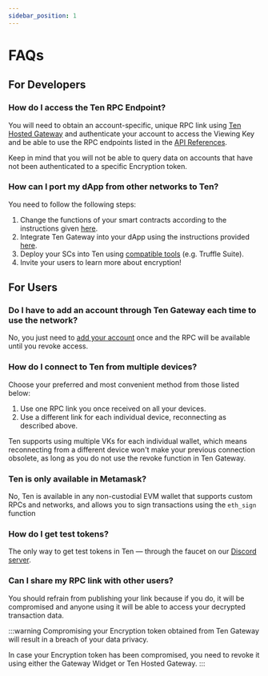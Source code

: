 ```yaml
---
sidebar_position: 1
---
```

# FAQs

## For Developers 

### How do I access the Ten RPC Endpoint?
You will need to obtain an account-specific, unique RPC link using [Ten Hosted Gateway](/docs/tools-infrastructure/hosted-gateway) and authenticate your account to access the Viewing Key and be able to use the RPC endpoints listed in the [API References](/docs/api-reference/json-rpc-apis).

Keep in mind that you will not be able to query data on accounts that have not been authenticated to a specific Encryption token.

### How can I port my dApp from other networks to Ten? 
You need to follow the following steps:

1. Change the functions of your smart contracts according to the instructions given [here](/docs/getting-started/for-developers/explore-contracts-in-ten).
2. Integrate Ten Gateway into your dApp using the instructions provided [here](/docs/tools-infrastructure/gateway-widget).
3. Deploy your SCs into Ten using [compatible tools](/docs/tools-infrastructure/compatible-tools) (e.g. Truffle Suite).
4. Invite your users to learn more about encryption!

### 

## For Users

### Do I have to add an account through Ten Gateway each time to use the network?
No, you just need to [add your account](/docs/getting-started/for-users/setup-you-wallet) once and the RPC will be available until you revoke access. 

### How do I connect to Ten from multiple devices?
Choose your preferred and most convenient method from those listed below:

1. Use one RPC link you once received on all your devices.
2. Use a different link for each individual device, reconnecting as described above.

Ten supports using multiple VKs for each individual wallet, which means reconnecting from a different device won't make your previous connection obsolete, as long as you do not use the revoke function in Ten Gateway.

### Ten is only available in Metamask? 
No, Ten is available in any non-custodial EVM wallet that supports custom RPCs and networks, and allows you to sign transactions using the `eth_sign` function

### How do I get test tokens?
The only way to get test tokens in Ten — through the faucet on our [Discord server](https://discord.gg/tVnNrQ35Ke).

### Can I share my RPC link with other users?
You should refrain from publishing your link because if you do, it will be compromised and anyone using it will be able to access your decrypted transaction data. 

:::warning
Compromising your Encryption token obtained from Ten Gateway will result in a breach of your data privacy. 

In case your Encryption token has been compromised, you need to revoke it using either the Gateway Widget or Ten Hosted Gateway.
:::
